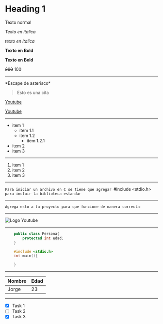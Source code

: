 # Heading 1

<!-- Italicas -->
Texto normal

*Texto en italica*

_texto en italica_

<!-- Bold -->

**Texto en Bold**

__Texto en Bold__

<!-- Tachado -->
~~200~~ 100

<!-- Separadores -->
---

<!-- Carácter de escape -->

\*Escape de asterisco*

<!-- Citas -->

>Esto es una cita

<!-- Links -->

[Youtube](https://www.youtube.com)

<!-- Link con ALT -->
[Youtube](https://www.youtube.com/ "visita mi canal")

---

<!-- Listas desordenadas  -->
* item 1
  * item 1.1
  * item 1.2
    * item 1.2.1
* item 2
* item 3

---

<!-- Listas Ordenadas -->

1. item 1
2. item 2
3. item 3

---

<!-- Agregar código -->
`Para iniciar un archivo en C se tiene que agregar `#include <stdio.h>` para incluir la biblioteca estandar`

---

<!-- Agregar bloque de código -->
```
Agrega esto a tu proyecto para que funcione de manera correcta
```

---

<!-- Imagenes -->
![Logo Youtube](https://brandemia.org/sites/default/files/inline/images/logo_youtube.jpg)

---

<!--  GITHUB MARKDOWN -->

<!-- Resaltado de sintaxis -->

```java
    public class Persona{
        protected int edad;
    }
```

```C
    #include <stdio.h>
    int main(){

    }
```

---

<!-- Tablas -->

|Nombre|Edad|
|---|---|
|Jorge|23|

---
<!-- Task List -->
* [x] Task 1
* [ ] Task 2
* [x] Task 3